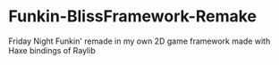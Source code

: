 # Funkin-BlissFramework-Remake
 Friday Night Funkin' remade in my own 2D game framework made with Haxe bindings of Raylib
